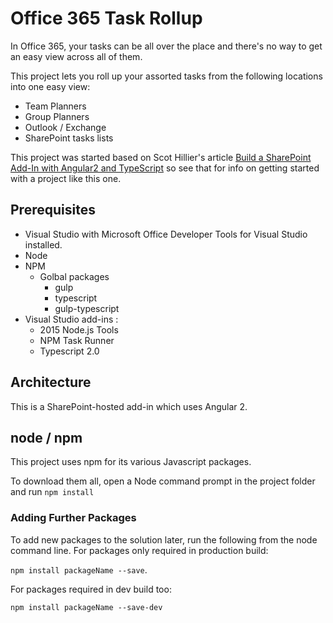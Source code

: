 # Office 365 Task Rollup
In Office 365, your tasks can be all over the place and there's no way to get an easy view across all of them. 

This project lets you roll up your assorted tasks from the following locations into one easy view:
* Team Planners
* Group Planners
* Outlook / Exchange
* SharePoint tasks lists

This project was started based on Scot Hillier's article [Build a SharePoint Add-In with Angular2 and TypeScript](https://www.itunity.com/article/build-sharepoint-addin-angular2-typescript-3059) so see that for info on getting started with a project like this one.

## Prerequisites
* Visual Studio with Microsoft Office Developer Tools for Visual Studio installed.
* Node
* NPM
  * Golbal packages
    * gulp
    * typescript
    * gulp-typescript
* Visual Studio add-ins :
  * 2015 Node.js Tools
  * NPM Task Runner
  * Typescript 2.0

## Architecture
This is a SharePoint-hosted add-in which uses Angular 2.

## node / npm
This project uses npm for its various Javascript packages. 

To download them all, open a Node command prompt in the project folder and run `npm install`

### Adding Further Packages
To add new packages to the solution later, run the following from the node command line. For packages only required in production build:

`npm install packageName --save`.

For packages required in dev build too:

`npm install packageName --save-dev`

